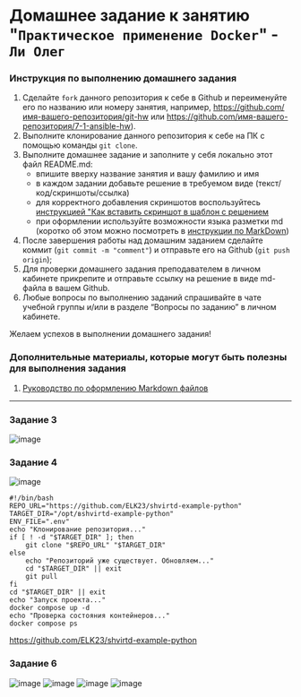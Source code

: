 # Домашнее задание к занятию "`Практическое применение Docker`" - `Ли Олег`


### Инструкция по выполнению домашнего задания

   1. Сделайте `fork` данного репозитория к себе в Github и переименуйте его по названию или номеру занятия, например, https://github.com/имя-вашего-репозитория/git-hw или  https://github.com/имя-вашего-репозитория/7-1-ansible-hw).
   2. Выполните клонирование данного репозитория к себе на ПК с помощью команды `git clone`.
   3. Выполните домашнее задание и заполните у себя локально этот файл README.md:
      - впишите вверху название занятия и вашу фамилию и имя
      - в каждом задании добавьте решение в требуемом виде (текст/код/скриншоты/ссылка)
      - для корректного добавления скриншотов воспользуйтесь [инструкцией "Как вставить скриншот в шаблон с решением](https://github.com/netology-code/sys-pattern-homework/blob/main/screen-instruction.md)
      - при оформлении используйте возможности языка разметки md (коротко об этом можно посмотреть в [инструкции  по MarkDown](https://github.com/netology-code/sys-pattern-homework/blob/main/md-instruction.md))
   4. После завершения работы над домашним заданием сделайте коммит (`git commit -m "comment"`) и отправьте его на Github (`git push origin`);
   5. Для проверки домашнего задания преподавателем в личном кабинете прикрепите и отправьте ссылку на решение в виде md-файла в вашем Github.
   6. Любые вопросы по выполнению заданий спрашивайте в чате учебной группы и/или в разделе “Вопросы по заданию” в личном кабинете.
   
Желаем успехов в выполнении домашнего задания!
   
### Дополнительные материалы, которые могут быть полезны для выполнения задания

1. [Руководство по оформлению Markdown файлов](https://gist.github.com/Jekins/2bf2d0638163f1294637#Code)

---

### Задание 3

![image](https://github.com/user-attachments/assets/f1c447c4-e69b-45a4-be9c-03a5bc78c4ac)




### Задание 4

![image](https://github.com/user-attachments/assets/803a0499-aa8e-4a42-bc53-59b01756122b)

```
#!/bin/bash
REPO_URL="https://github.com/ELK23/shvirtd-example-python"
TARGET_DIR="/opt/вshvirtd-example-python"
ENV_FILE=".env"
echo "Клонирование репозитория..."
if [ ! -d "$TARGET_DIR" ]; then
    git clone "$REPO_URL" "$TARGET_DIR"
else
    echo "Репозиторий уже существует. Обновляем..."
    cd "$TARGET_DIR" || exit
    git pull
fi
cd "$TARGET_DIR" || exit
echo "Запуск проекта..."
docker compose up -d
echo "Проверка состояния контейнеров..."
docker compose ps
```
https://github.com/ELK23/shvirtd-example-python

### Задание 6
![image](https://github.com/user-attachments/assets/1fcc37d9-3501-4dc3-98b5-c49a5902ebdb)
![image](https://github.com/user-attachments/assets/a671e191-9adf-4df4-bcb9-45038b54398a)
![image](https://github.com/user-attachments/assets/7e7c7370-cc5b-4df0-b337-035716340672)
![image](https://github.com/user-attachments/assets/128692f8-7366-4ded-bd72-9fede147358f)











